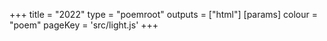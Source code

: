 +++
title = "2022"
type = "poemroot"
outputs = ["html"]
[params]
    colour = "poem"
    pageKey = 'src/light.js'
+++
